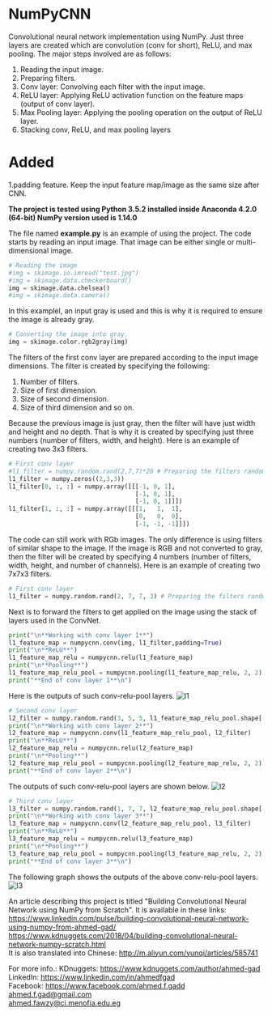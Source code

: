 # NumPyCNN
Convolutional neural network implementation using NumPy. Just three layers are created which are convolution (conv for short), ReLU, and max pooling. The major steps involved are as follows:
1.	Reading the input image.
2.	Preparing filters.
3.	Conv layer: Convolving each filter with the input image.
4.	ReLU layer: Applying ReLU activation function on the feature maps (output of conv layer).
5.	Max Pooling layer: Applying the pooling operation on the output of ReLU layer.
6.	Stacking conv, ReLU, and max pooling layers
# Added
1.padding feature. Keep the input feature map/image as the same size after CNN.

**The project is tested using Python 3.5.2 installed inside Anaconda 4.2.0 (64-bit)
NumPy version used is 1.14.0**

The file named **example.py** is an example of using the project.
The code starts by reading an input image. That image can be either single or multi-dimensional image.

```python
# Reading the image
#img = skimage.io.imread("test.jpg")
#img = skimage.data.checkerboard()
img = skimage.data.chelsea()
#img = skimage.data.camera()
```

In this examplel, an input gray is used and this is why it is required to ensure the image is already gray.
```python
# Converting the image into gray.
img = skimage.color.rgb2gray(img)
```

The filters of the first conv layer are prepared according to the input image dimensions. The filter is created by specifying the following:
1) Number of filters.
2) Size of first dimension.
3) Size of second dimension.
4) Size of third dimension and so on.

Because the previous image is just gray, then the filter will have just width and height and no depth. That is why it is created by specifying just three numbers (number of filters, width, and height). Here is an example of creating two 3x3 filters.
```python
# First conv layer
#l1_filter = numpy.random.rand(2,7,7)*20 # Preparing the filters randomly.
l1_filter = numpy.zeros((2,3,3))
l1_filter[0, :, :] = numpy.array([[[-1, 0, 1], 
                                   [-1, 0, 1], 
                                   [-1, 0, 1]]])
l1_filter[1, :, :] = numpy.array([[[1,   1,  1], 
                                   [0,   0,  0], 
                                   [-1, -1, -1]]])
```

The code can still work with RGb images. The only difference is using filters of similar shape to the image. If the image is RGB and not converted to gray, then the filter will be created by specifying 4 numbers (number of filters, width, height, and number of channels). Here is an example of creating two 7x7x3 filters.
```python
# First conv layer
l1_filter = numpy.random.rand(2, 7, 7, 3) # Preparing the filters randomly.
```

Next is to forward the filters to get applied on the image using the stack of layers used in the ConvNet.
```python
print("\n**Working with conv layer 1**")
l1_feature_map = numpycnn.conv(img, l1_filter,padding=True)
print("\n**ReLU**")
l1_feature_map_relu = numpycnn.relu(l1_feature_map)
print("\n**Pooling**")
l1_feature_map_relu_pool = numpycnn.pooling(l1_feature_map_relu, 2, 2)
print("**End of conv layer 1**\n")
```

Here is the outputs of such conv-relu-pool layers.
![l1](https://user-images.githubusercontent.com/16560492/39051349-ac56ac56-44a8-11e8-8695-29901dd3a811.png)

```python
# Second conv layer
l2_filter = numpy.random.rand(3, 5, 5, l1_feature_map_relu_pool.shape[-1])
print("\n**Working with conv layer 2**")
l2_feature_map = numpycnn.conv(l1_feature_map_relu_pool, l2_filter)
print("\n**ReLU**")
l2_feature_map_relu = numpycnn.relu(l2_feature_map)
print("\n**Pooling**")
l2_feature_map_relu_pool = numpycnn.pooling(l2_feature_map_relu, 2, 2)
print("**End of conv layer 2**\n")
```
The outputs of such conv-relu-pool layers are shown below.
![l2](https://user-images.githubusercontent.com/16560492/39051582-6abe0996-44a9-11e8-88e1-589a673a8b11.png)

```python
# Third conv layer
l3_filter = numpy.random.rand(1, 7, 7, l2_feature_map_relu_pool.shape[-1])
print("\n**Working with conv layer 3**")
l3_feature_map = numpycnn.conv(l2_feature_map_relu_pool, l3_filter)
print("\n**ReLU**")
l3_feature_map_relu = numpycnn.relu(l3_feature_map)
print("\n**Pooling**")
l3_feature_map_relu_pool = numpycnn.pooling(l3_feature_map_relu, 2, 2)
print("**End of conv layer 3**\n")
```
The following graph shows the outputs of the above conv-relu-pool layers.
![l3](https://user-images.githubusercontent.com/16560492/39051603-76339f3e-44a9-11e8-8e4e-9303a51aaa79.png)

An article describing this project is titled "Building Convolutional Neural Network using NumPy from Scratch". It is available in these links:
https://www.linkedin.com/pulse/building-convolutional-neural-network-using-numpy-from-ahmed-gad/<br>
https://www.kdnuggets.com/2018/04/building-convolutional-neural-network-numpy-scratch.html<br>
It is also translated into Chinese: http://m.aliyun.com/yunqi/articles/585741<br>

For more info.:
KDnuggets: https://www.kdnuggets.com/author/ahmed-gad<br>
LinkedIn: https://www.linkedin.com/in/ahmedfgad<br>
Facebook: https://www.facebook.com/ahmed.f.gadd<br>
ahmed.f.gad@gmail.com<br>
ahmed.fawzy@ci.menofia.edu.eg<br>
